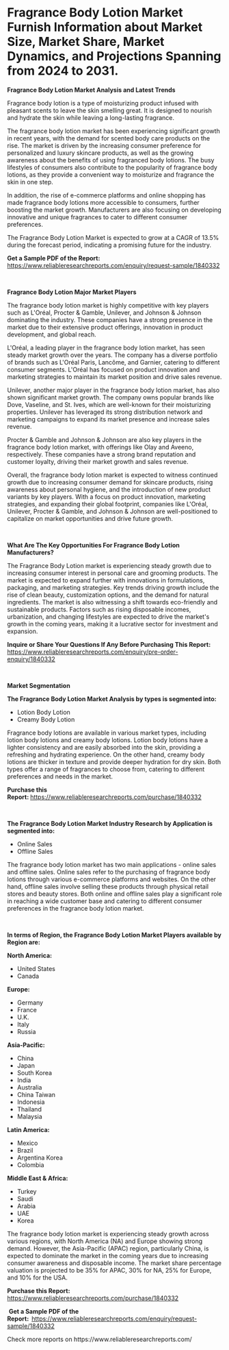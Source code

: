 <p><h1>Fragrance Body Lotion Market Furnish Information about Market Size, Market Share, Market Dynamics, and Projections Spanning from 2024 to 2031.</h1></p><p><strong>Fragrance Body Lotion Market Analysis and Latest Trends</strong></p>
<p><p>Fragrance body lotion is a type of moisturizing product infused with pleasant scents to leave the skin smelling great. It is designed to nourish and hydrate the skin while leaving a long-lasting fragrance.</p><p>The fragrance body lotion market has been experiencing significant growth in recent years, with the demand for scented body care products on the rise. The market is driven by the increasing consumer preference for personalized and luxury skincare products, as well as the growing awareness about the benefits of using fragranced body lotions. The busy lifestyles of consumers also contribute to the popularity of fragrance body lotions, as they provide a convenient way to moisturize and fragrance the skin in one step.</p><p>In addition, the rise of e-commerce platforms and online shopping has made fragrance body lotions more accessible to consumers, further boosting the market growth. Manufacturers are also focusing on developing innovative and unique fragrances to cater to different consumer preferences.</p><p>The Fragrance Body Lotion Market is expected to grow at a CAGR of 13.5% during the forecast period, indicating a promising future for the industry.</p></p>
<p><strong>Get a Sample PDF of the Report:&nbsp;</strong> <a href="https://www.reliableresearchreports.com/enquiry/request-sample/1840332">https://www.reliableresearchreports.com/enquiry/request-sample/1840332</a></p>
<p>&nbsp;</p>
<p><strong>Fragrance Body Lotion Major Market Players</strong></p>
<p><p>The fragrance body lotion market is highly competitive with key players such as L'Oréal, Procter & Gamble, Unilever, and Johnson & Johnson dominating the industry. These companies have a strong presence in the market due to their extensive product offerings, innovation in product development, and global reach.</p><p>L'Oréal, a leading player in the fragrance body lotion market, has seen steady market growth over the years. The company has a diverse portfolio of brands such as L'Oréal Paris, Lancôme, and Garnier, catering to different consumer segments. L'Oréal has focused on product innovation and marketing strategies to maintain its market position and drive sales revenue.</p><p>Unilever, another major player in the fragrance body lotion market, has also shown significant market growth. The company owns popular brands like Dove, Vaseline, and St. Ives, which are well-known for their moisturizing properties. Unilever has leveraged its strong distribution network and marketing campaigns to expand its market presence and increase sales revenue.</p><p>Procter & Gamble and Johnson & Johnson are also key players in the fragrance body lotion market, with offerings like Olay and Aveeno, respectively. These companies have a strong brand reputation and customer loyalty, driving their market growth and sales revenue.</p><p>Overall, the fragrance body lotion market is expected to witness continued growth due to increasing consumer demand for skincare products, rising awareness about personal hygiene, and the introduction of new product variants by key players. With a focus on product innovation, marketing strategies, and expanding their global footprint, companies like L'Oréal, Unilever, Procter & Gamble, and Johnson & Johnson are well-positioned to capitalize on market opportunities and drive future growth.</p></p>
<p>&nbsp;</p>
<p><strong>What Are The Key Opportunities For Fragrance Body Lotion Manufacturers?</strong></p>
<p><p>The Fragrance Body Lotion market is experiencing steady growth due to increasing consumer interest in personal care and grooming products. The market is expected to expand further with innovations in formulations, packaging, and marketing strategies. Key trends driving growth include the rise of clean beauty, customization options, and the demand for natural ingredients. The market is also witnessing a shift towards eco-friendly and sustainable products. Factors such as rising disposable incomes, urbanization, and changing lifestyles are expected to drive the market's growth in the coming years, making it a lucrative sector for investment and expansion.</p></p>
<p><strong>Inquire or Share Your Questions If Any Before Purchasing This Report:</strong> <a href="https://www.reliableresearchreports.com/enquiry/pre-order-enquiry/1840332">https://www.reliableresearchreports.com/enquiry/pre-order-enquiry/1840332</a></p>
<p>&nbsp;</p>
<p><strong>Market Segmentation</strong></p>
<p><strong>The Fragrance Body Lotion Market Analysis by types is segmented into:</strong></p>
<p><ul><li>Lotion Body Lotion</li><li>Creamy Body Lotion</li></ul></p>
<p><p>Fragrance body lotions are available in various market types, including lotion body lotions and creamy body lotions. Lotion body lotions have a lighter consistency and are easily absorbed into the skin, providing a refreshing and hydrating experience. On the other hand, creamy body lotions are thicker in texture and provide deeper hydration for dry skin. Both types offer a range of fragrances to choose from, catering to different preferences and needs in the market.</p></p>
<p><strong>Purchase this Report:&nbsp;</strong><a href="https://www.reliableresearchreports.com/purchase/1840332">https://www.reliableresearchreports.com/purchase/1840332</a></p>
<p>&nbsp;</p>
<p><strong>The Fragrance Body Lotion Market Industry Research by Application is segmented into:</strong></p>
<p><ul><li>Online Sales</li><li>Offline Sales</li></ul></p>
<p><p>The fragrance body lotion market has two main applications - online sales and offline sales. Online sales refer to the purchasing of fragrance body lotions through various e-commerce platforms and websites. On the other hand, offline sales involve selling these products through physical retail stores and beauty stores. Both online and offline sales play a significant role in reaching a wide customer base and catering to different consumer preferences in the fragrance body lotion market.</p></p>
<p>&nbsp;</p>
<p><strong>In terms of Region, the Fragrance Body Lotion Market Players available by Region are:</strong></p>
<p>
    <p> <strong> North America: </strong>
        <ul>
            <li>United States</li>
            <li>Canada</li>
        </ul>
        </p> 
    <p> <strong> Europe: </strong>
        <ul>
            <li>Germany</li>
            <li>France</li>
            <li>U.K.</li>
            <li>Italy</li>
            <li>Russia</li>
        </ul>
        </p> 
    <p> <strong> Asia-Pacific: </strong>
        <ul>
            <li>China</li>
            <li>Japan</li>
            <li>South Korea</li>
            <li>India</li>
            <li>Australia</li>
            <li>China Taiwan</li>
            <li>Indonesia</li>
            <li>Thailand</li>
            <li>Malaysia</li>
        </ul>
        </p> 
    <p> <strong> Latin America: </strong>
        <ul>
            <li>Mexico</li>
            <li>Brazil</li>
            <li>Argentina Korea</li>
            <li>Colombia</li>
        </ul>
        </p> 
    <p> <strong> Middle East & Africa: </strong>
        <ul>
            <li>Turkey</li>
            <li>Saudi</li>
            <li>Arabia</li>
            <li>UAE</li>
            <li>Korea</li>
        </ul>
    </p>
    </p>
<p><p>The fragrance body lotion market is experiencing steady growth across various regions, with North America (NA) and Europe showing strong demand. However, the Asia-Pacific (APAC) region, particularly China, is expected to dominate the market in the coming years due to increasing consumer awareness and disposable income. The market share percentage valuation is projected to be 35% for APAC, 30% for NA, 25% for Europe, and 10% for the USA.</p></p>
<p><strong>Purchase this Report: </strong><a href="https://www.reliableresearchreports.com/purchase/1840332">https://www.reliableresearchreports.com/purchase/1840332</a></p>
<p>&nbsp;<strong>Get a Sample PDF of the Report:&nbsp;&nbsp;</strong><a href="https://www.reliableresearchreports.com/enquiry/request-sample/1840332">https://www.reliableresearchreports.com/enquiry/request-sample/1840332</a></p>
<p><strong></strong></p>
<p>Check more reports on https://www.reliableresearchreports.com/</p>